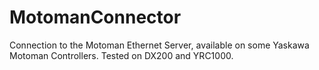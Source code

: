 # MotomanConnector
Connection to the Motoman Ethernet Server, available on some Yaskawa Motoman Controllers. Tested on DX200 and YRC1000.
